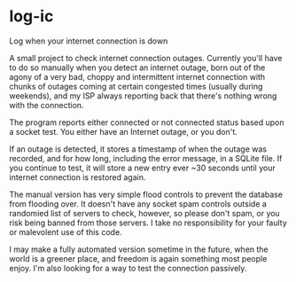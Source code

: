 # log-ic
Log when your internet connection is down

A small project to check internet connection outages. Currently you'll have to do so manually when you detect an internet outage, born out of the agony of a very bad, choppy and intermittent internet connection with chunks of outages coming at certain congested times (usually during weekends), and my ISP always reporting back that there's nothing wrong with the connection.

The program reports either connected or not connected status based upon a socket test. You either have an Internet outage, or you don't. 

If an outage is detected, it stores a timestamp of when the outage was recorded, and for how long, including the error message, in a SQLite file. If you continue to test, it will store a new entry ever ~30 seconds until your internet connection is restored again.

The manual version has very simple flood controls to prevent the database from flooding over. It doesn't have any socket spam controls outside a randomied list of servers to check, however, so please don't spam, or you risk being banned from those servers. I take no responsibility for your faulty or malevolent use of this code. 

I may make a fully automated version sometime in the future, when the world is a greener place, and freedom is again something most people enjoy. I'm also looking for a way to test the connection passively.
